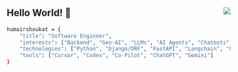 <h2>
    Hello World! 👋
    <img align="right" src="https://komarev.com/ghpvc/?username=humairshoukat&style=circle&color=blueviolet">
</h2>

```bash
humairshoukat = {
    "title": "Software Engineer",
    "interests": ["Backend", "Gen-AI", "LLMs", "AI Agents", "Chatbots"],
    "technologies": ["Python", "Django/DRF", "FastAPI", "Langchain", "OpenAI", "AWS", "Docker"],
    "tools": ["Cursor", "Codex", "Co-Pilot", "ChatGPT", "Gemini"]
}
```

<!---
<div align="center">

| GitHub Stats | Top Languages |
|-------------|--------------|
| ![Humair's GitHub stats](https://github-readme-stats.vercel.app/api?username=humairshoukat&show_icons=true&theme=dark&rank_icon=github) | ![Top Langs](https://github-readme-stats.vercel.app/api/top-langs/?username=humairshoukat&langs_count=14&count_private=true&layout=compact&custom_title=Humair%20Shoukat%27s%20Top%20Languages&theme=dark&card_width=465&hide=java,PHP,hack,verilog,assembly,coq) |

</div>
--->


<!---
humairshoukat/humairshoukat is a ✨ special ✨ repository because its `README.md` (this file) appears on your GitHub profile.
You can click the Preview link to view your changes.
--->  
